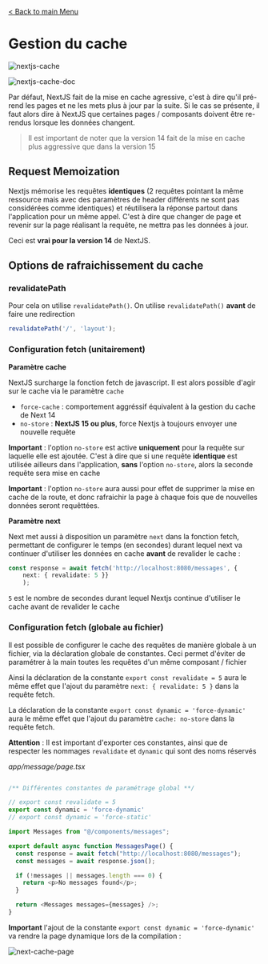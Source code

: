 [< Back to main Menu](https://github.com/gsoulie/react-resources/blob/master/react-presentation.md)    

# Gestion du cache

![nextjs-cache](https://github.com/user-attachments/assets/35b535d4-ab65-404a-9e18-7117d16b2bbc)

![nextjs-cache-doc](https://github.com/user-attachments/assets/6b8b9f33-e4a0-4105-8cbb-fd302091c259)

Par défaut, NextJS fait de la mise en cache agressive, c'est à dire qu'il pré-rend les pages et ne les mets plus à jour par la suite. 
Si le cas se présente, il faut alors dire à NextJS que certaines pages / composants doivent être re-rendus lorsque les données changent.

> Il est important de noter que la version 14 fait de la mise en cache plus aggressive que dans la version 15

## Request Memoization

Nextjs mémorise les requêtes **identiques** (2 requêtes pointant la même ressource mais avec des paramètres de header différents ne sont pas considérées comme identiques) et réutilisera la réponse partout dans l'application pour un même appel. 
C'est à dire que changer de page et revenir sur la page réalisant la requête, ne mettra pas les données à jour.

Ceci est **vrai pour la version 14** de NextJS.

## Options de rafraichissement du cache

### revalidatePath

Pour cela on utilise ````revalidatePath()````. On utilise ````revalidatePath()```` **avant** de faire une redirection

````typescript
revalidatePath('/', 'layout');
````

### Configuration fetch (unitairement)

**Paramètre cache**

NextJS surcharge la fonction fetch de javascript. Il est alors possible d'agir sur le cache via le paramètre ````cache````

* ````force-cache```` : comportement aggréssif équivalent à la gestion du cache de Next 14
* ````no-store```` : **NextJS 15 ou plus**, force Nextjs à toujours envoyer une nouvelle requête

**Important** : l'option ````no-store```` est active **uniquement** pour la requête sur laquelle elle est ajoutée. C'est à dire que si une requête **identique** est utilisée ailleurs dans l'application, **sans** l'option ````no-store````, alors la seconde requête sera mise en cache

**Important** : l'option ````no-store```` aura aussi pour effet de supprimer la mise en cache de la route, et donc rafraichir la page à chaque fois que de nouvelles données seront requêttées.

**Paramètre next**

Next met aussi à disposition un paramètre ````next```` dans la fonction fetch, permettant de configurer le temps (en secondes) durant lequel next va continuer d'utiliser les données en cache **avant** de revalider le cache :

````typescript
const response = await fetch('http://localhost:8080/messages', {
	next: { revalidate: 5 }}
	);
````

````5```` est le nombre de secondes durant lequel Nextjs continue d'utiliser le cache avant de revalider le cache

### Configuration fetch (globale au fichier)

Il est possible de configurer le cache des requêtes de manière globale à un fichier, via la déclaration globale de constantes. Ceci permet d'éviter de paramétrer à la main toutes les requêtes d'un même composant / fichier

Ainsi la déclaration de la constante ````export const revalidate = 5```` aura le même effet que l'ajout du paramètre ````next: { revalidate: 5 }```` dans la requête fetch.

La déclaration de la constante ````export const dynamic = 'force-dynamic'```` aura le même effet que l'ajout du paramètre ````cache: no-store```` dans la requête fetch.

**Attention** : Il est important d'exporter ces constantes, ainsi que de respecter les nommages ````revalidate```` et ````dynamic```` qui sont des noms réservés

*app/message/page.tsx*

````typescript

/** Différentes constantes de paramétrage global **/

// export const revalidate = 5
export const dynamic = 'force-dynamic'
// export const dynamic = 'force-static'

import Messages from "@/components/messages";

export default async function MessagesPage() {
  const response = await fetch("http://localhost:8080/messages");
  const messages = await response.json();

  if (!messages || messages.length === 0) {
    return <p>No messages found</p>;
  }

  return <Messages messages={messages} />;
}
````

**Important** l'ajout de la constante ````export const dynamic = 'force-dynamic'```` va rendre la page dynamique lors de la compilation :

![next-cache-page](https://github.com/user-attachments/assets/53d2aac4-95b2-474a-bfa0-ac0b56358d33)

